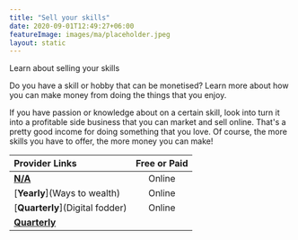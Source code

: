 ```yaml
---
title: "Sell your skills"
date: 2020-09-01T12:49:27+06:00
featureImage: images/ma/placeholder.jpeg
layout: static
---
```


Learn about selling your skills

Do you have a skill or hobby that can be monetised? Learn more about how you can make money from doing the things that you enjoy.

If you have passion or knowledge about on a certain skill, look into turn it into a profitable side business that you can market and sell online. That's a pretty good income for doing something that you love. Of course, the more skills you have to offer, the more money you can make!

| Provider Links      | Free or Paid  |  
| :-----------          | :--------------:      |  
| [**N/A**](Fiverr) | Online | 
| [**Yearly**](Ways to wealth) | Online | 
| [**Quarterly**](Digital fodder) | Online | 
| [**Quarterly**]() |  | 
  

<br/><br/>






